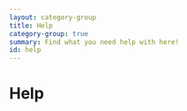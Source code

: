 ```yaml
---
layout: category-group
title: Help
category-group: true
summary: Find what you need help with here!
id: help
---
```


# Help
